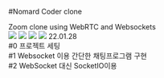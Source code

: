 #Nomard Coder clone

Zoom clone using WebRTC and Websockets<br>
<img src="https://img.shields.io/badge/Nodejs-green?style=for-the-badge&logo=NodeJs&logoColor=#339933">
<img src="https://img.shields.io/badge/NodeMon-black?style=for-the-badge&logo=Nodemon&logoColor=white">
<img src="https://img.shields.io/badge/socket.io-blue?style=for-the-badge&logo=socket.io&logoColor=black">
<img src="https://img.shields.io/badge/pug-brown?style=for-the-badge&logo=pug&logoColor=black">
22.01.28 <br>
#0 프로젝트 세팅   <br>
#1 Websocket 이용 간단한 채팅프로그램 구현 <br>
#2 WebSocket 대신 SocketIO이용 <br>
